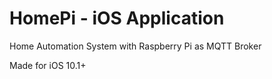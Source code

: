 # HomePi - iOS Application
Home Automation System with Raspberry Pi as MQTT Broker

Made for iOS 10.1+
